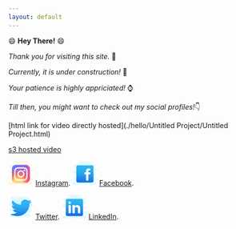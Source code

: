 ```yaml
---
layout: default
---
```



😄 **Hey There!** 😄


_Thank you for visiting this site._ 👏

_Currently, it is under construction!_ 🚧

_Your patience is highly appriciated!_ ⌚

_Till then, you might want to check out my social profiles!_👇

[html link for video directly hosted](./hello/Untitled Project/Untitled Project.html)

[s3 hosted video](https://recursiveroot-961324320976-us-east-1.s3.amazonaws.com/roundup-03-developing-great-apps.mp4)

![Instagram](./icons/icons8-instagram-50.png)
[Instagram](https://instagram.com/teekamsuthar).
![Facebook](./icons/icons8-facebook-old-50.png)
[Facebook](https://www.facebook.com/teekam.suthar.79).


![Twitter](./icons/icons8-twitter-50.png)
[Twitter](https://twitter.com/Teekam_Suthar).
![LinkedIn](./icons/icons8-linkedin-50.png)
[LinkedIn](https://www.linkedin.com/in/teekam-suthar-59730b171/).
